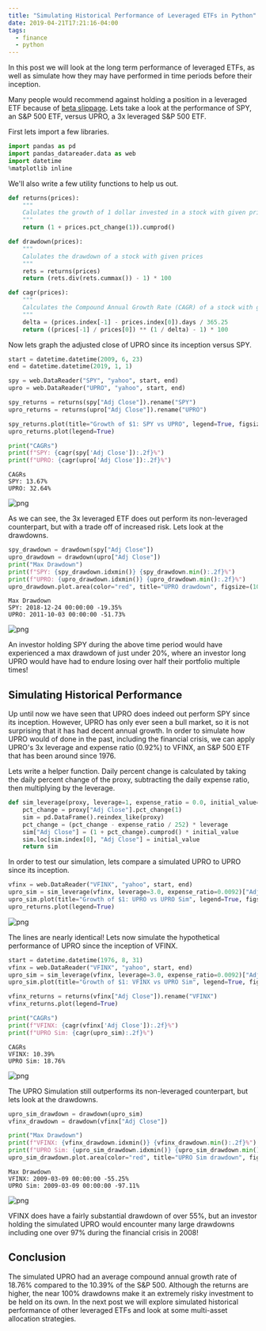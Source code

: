 ```yaml
---
title: "Simulating Historical Performance of Leveraged ETFs in Python"
date: 2019-04-21T17:21:16-04:00
tags:
  - finance
  - python
---
```


In this post we will look at the long term performance of leveraged ETFs, as well as simulate how they may have performed in time periods before their inception.

Many people would recommend against holding a position in a leveraged ETF because of [beta slippage](https://seekingalpha.com/article/1864191-what-you-need-to-know-about-the-decay-of-leveraged-etfs). Lets take a look at the performance of SPY, an S&P 500 ETF, versus UPRO, a 3x leveraged S&P 500 ETF.

First lets import a few libraries.

```python
import pandas as pd
import pandas_datareader.data as web
import datetime
%matplotlib inline
```

We'll also write a few utility functions to help us out.

```python
def returns(prices):
    """
    Calulates the growth of 1 dollar invested in a stock with given prices
    """
    return (1 + prices.pct_change(1)).cumprod()

def drawdown(prices):
    """
    Calulates the drawdown of a stock with given prices
    """
    rets = returns(prices)
    return (rets.div(rets.cummax()) - 1) * 100

def cagr(prices):
    """
    Calculates the Compound Annual Growth Rate (CAGR) of a stock with given prices
    """
    delta = (prices.index[-1] - prices.index[0]).days / 365.25
    return ((prices[-1] / prices[0]) ** (1 / delta) - 1) * 100
```

Now lets graph the adjusted close of UPRO since its inception versus SPY.

```python
start = datetime.datetime(2009, 6, 23)
end = datetime.datetime(2019, 1, 1)

spy = web.DataReader("SPY", "yahoo", start, end)
upro = web.DataReader("UPRO", "yahoo", start, end)

spy_returns = returns(spy["Adj Close"]).rename("SPY")
upro_returns = returns(upro["Adj Close"]).rename("UPRO")

spy_returns.plot(title="Growth of $1: SPY vs UPRO", legend=True, figsize=(10,6))
upro_returns.plot(legend=True)

print("CAGRs")
print(f"SPY: {cagr(spy['Adj Close']):.2f}%")
print(f"UPRO: {cagr(upro['Adj Close']):.2f}%")
```

    CAGRs
    SPY: 13.67%
    UPRO: 32.64%

![png](output_7_1.png)

As we can see, the 3x leveraged ETF does out perform its non-leveraged counterpart, but with a trade off of increased risk. Lets look at the drawdowns.

```python
spy_drawdown = drawdown(spy["Adj Close"])
upro_drawdown = drawdown(upro["Adj Close"])
print("Max Drawdown")
print(f"SPY: {spy_drawdown.idxmin()} {spy_drawdown.min():.2f}%")
print(f"UPRO: {upro_drawdown.idxmin()} {upro_drawdown.min():.2f}%")
upro_drawdown.plot.area(color="red", title="UPRO drawdown", figsize=(10,6))
```

    Max Drawdown
    SPY: 2018-12-24 00:00:00 -19.35%
    UPRO: 2011-10-03 00:00:00 -51.73%

![png](output_9_2.png)

An investor holding SPY during the above time period would have experienced a max drawdown of just under 20%, where an investor long UPRO would have had to endure losing over half their portfolio multiple times!

## Simulating Historical Performance

Up until now we have seen that UPRO does indeed out perform SPY since its inception. However, UPRO has only ever seen a bull market, so it is not surprising that it has had decent annual growth. In order to simulate how UPRO would of done in the past, including the financial crisis, we can apply UPRO's 3x leverage and expense ratio (0.92%) to VFINX, an S&P 500 ETF that has been around since 1976.

Lets write a helper function. Daily percent change is calculated by taking the daily percent change of the proxy, subtracting the daily expense ratio, then multiplying by the leverage.

```python
def sim_leverage(proxy, leverage=1, expense_ratio = 0.0, initial_value=1.0):
    pct_change = proxy["Adj Close"].pct_change(1)
    sim = pd.DataFrame().reindex_like(proxy)
    pct_change = (pct_change - expense_ratio / 252) * leverage
    sim["Adj Close"] = (1 + pct_change).cumprod() * initial_value
    sim.loc[sim.index[0], "Adj Close"] = initial_value
    return sim
```

In order to test our simulation, lets compare a simulated UPRO to UPRO since its inception.

```python
vfinx = web.DataReader("VFINX", "yahoo", start, end)
upro_sim = sim_leverage(vfinx, leverage=3.0, expense_ratio=0.0092)["Adj Close"].rename("UPRO Sim")
upro_sim.plot(title="Growth of $1: UPRO vs UPRO Sim", legend=True, figsize=(10,6))
upro_returns.plot(legend=True)
```

![png](output_16_1.png)

The lines are nearly identical! Lets now simulate the hypothetical performance of UPRO since the inception of VFINX.

```python
start = datetime.datetime(1976, 8, 31)
vfinx = web.DataReader("VFINX", "yahoo", start, end)
upro_sim = sim_leverage(vfinx, leverage=3.0, expense_ratio=0.0092)["Adj Close"].rename("UPRO Sim")
upro_sim.plot(title="Growth of $1: VFINX vs UPRO Sim", legend=True, figsize=(10,6))

vfinx_returns = returns(vfinx["Adj Close"]).rename("VFINX")
vfinx_returns.plot(legend=True)

print("CAGRs")
print(f"VFINX: {cagr(vfinx['Adj Close']):.2f}%")
print(f"UPRO Sim: {cagr(upro_sim):.2f}%")
```

    CAGRs
    VFINX: 10.39%
    UPRO Sim: 18.76%

![png](output_18_1.png)

The UPRO Simulation still outperforms its non-leveraged counterpart, but lets look at the drawdowns.

```python
upro_sim_drawdown = drawdown(upro_sim)
vfinx_drawdown = drawdown(vfinx["Adj Close"])

print("Max Drawdown")
print(f"VFINX: {vfinx_drawdown.idxmin()} {vfinx_drawdown.min():.2f}%")
print(f"UPRO Sim: {upro_sim_drawdown.idxmin()} {upro_sim_drawdown.min():.2f}%")
upro_sim_drawdown.plot.area(color="red", title="UPRO Sim drawdown", figsize=(10,6))
```

    Max Drawdown
    VFINX: 2009-03-09 00:00:00 -55.25%
    UPRO Sim: 2009-03-09 00:00:00 -97.11%

![png](output_20_2.png)

VFINX does have a fairly substantial drawdown of over 55%, but an investor holding the simulated UPRO would encounter many large drawdowns including one over 97% during the financial crisis in 2008!

## Conclusion

The simulated UPRO had an average compound annual growth rate of 18.76% compared to the 10.39% of the S&P 500. Although the returns are higher, the near 100% drawdowns make it an extremely risky investment to be held on its own. In the next post we will explore simulated historical performance of other leveraged ETFs and look at some multi-asset allocation strategies.
